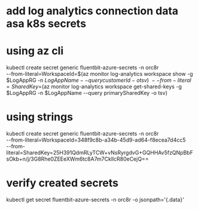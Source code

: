 # add log analytics connection data asa k8s secrets
# using az cli
kubectl create secret generic fluentbit-azure-secrets -n orc8r \
  --from-literal=WorkspaceId=$(az monitor log-analytics workspace show -g $LogAppRG -n $LogAppName --query customerId -o tsv) \
  --from-literal=SharedKey=$(az monitor log-analytics workspace get-shared-keys -g $LogAppRG -n $LogAppName --query primarySharedKey -o tsv)

# using strings
kubectl create secret generic fluentbit-azure-secrets -n orc8r \
  --from-literal=WorkspaceId=348f9c8b-a34b-45d9-ad64-f8ecea7d4cc5 \
  --from-literal=SharedKey=25H391QdmRLyTCW+vNsRyrgdvG+GQHHAv5fzQNpBbFsOkb+n/j/3G8Rhe0ZEEeXWm6tc8A7m7CkllcR80eCejQ==

# verify created secrets
kubectl get secret fluentbit-azure-secrets -n orc8r -o jsonpath='{.data}'